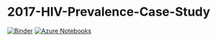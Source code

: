 # 2017-HIV-Prevalence-Case-Study


[![Binder](https://beta.mybinder.org/badge.svg)](https://beta.mybinder.org/v2/gh/PHI-Case-Studies/2017-HIV-Prevalence-Case-Study/master) [![Azure Notebooks](https://notebooks.azure.com/launch.png)](https://notebooks.azure.com/import/gh/PHI-Case-Studies/2017-HIV-Prevalence-Case-Study)

